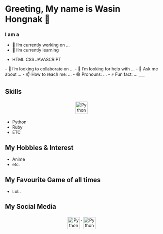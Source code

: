 # Greeting, My name is Wasin Hongnak 👋

### I am a 

- 🔭 I’m currently working on ...
- 🌱 I’m currently learning 
<ul>
<li>HTML CSS JAVASCRIPT</li>
</ul>
- 👯 I’m looking to collaborate on ...
- 🤔 I’m looking for help with ...
- 💬 Ask me about ...
- 📫 How to reach me: ...
- 😄 Pronouns: ...
- ⚡ Fun fact: ...
___

## Skills
<!-- Find Using https://devicon.dev/ -->
<p align="center">
<img src="https://cdn.jsdelivr.net/gh/devicons/devicon/icons/python/python-original.svg" alt="Python" height="40" style="vertical-align:top; margin:4px">
</p>
<!-- or just use - to separate your sh-t -->

- Python 
- Ruby 
- ETC

## My Hobbies & Interest
- Anime
- etc.

## My Favourite Game of all times
- LoL.



## My Social Media 

<p align="center">
 <a href="https://charalambosioannou.github.io/" target="_blank" rel="noopener noreferrer"> <img src="https://cdn.jsdelivr.net/gh/devicons/devicon/icons/google/google-original.svg" alt="Python" height="40" style="vertical-align:top; margin:4px"> </a>
 <a href="https://charalambosioannou.github.io/" target="_blank" rel="noopener noreferrer"> <img src="https://cdn.jsdelivr.net/gh/devicons/devicon/icons/google/google-original.svg" alt="Python" height="40" style="vertical-align:top; margin:4px"> </a>
</p>


<!-- If you want more emote, go to https://emojipedia.org/ for more emote -->
<!-- If you want badge style https://shields.io/ -->
<!-- If you want more idea https://github.com/abhisheknaiidu/awesome-github-profile-readme -->

<!-- For better  -->
<!-- #![Thanawit Gerdprasert's GitHub stats](https://github-readme-stats.vercel.app/api?username=mitukawa&show_icons=true&theme=merko&count_private=true) -->


<!-- Change username= to your username -->
<!-- [![Top Langs](https://github-readme-stats.vercel.app/api/top-langs/?username=mitukawa&layout=compact&theme=dark&count_private=true)](https://github.com/anuraghazra/github-readme-stats) -->

<!--
**azmadoppler/azmadoppler** is a ✨ _special_ ✨ repository because its `README.md` (this file) appears on your GitHub profile.

Here are some ideas to get you started:


-->
